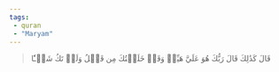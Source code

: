 ```yaml
---
tags: 
 - quran 
 - "Maryam"
---
```


> قَالَ كَذَٰلِكَ قَالَ رَبُّكَ هُوَ عَلَيَّ هَيِّنٞ وَقَدۡ خَلَقۡتُكَ مِن قَبۡلُ وَلَمۡ تَكُ شَيۡـٔٗا
